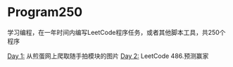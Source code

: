# Program250

学习编程，在一年时间内编写LeetCode程序任务，或者其他脚本工具，共250个程序

[Day 1:](https://github.com/mxe0079/Program250/blob/master/Day1.md) 从煎蛋网上爬取随手拍模块的图片
[Day 2:](https://github.com/mxe0079/Program250/blob/master/Day2.md) LeetCode 486.预测赢家 
